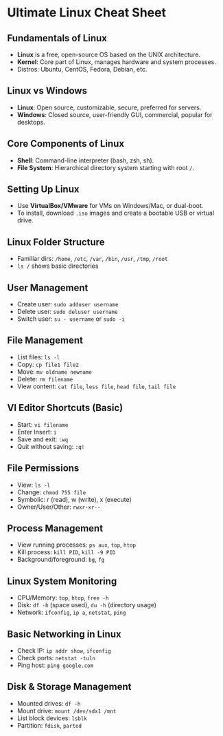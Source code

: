 # Ultimate Linux Cheat Sheet

## Fundamentals of Linux
- **Linux** is a free, open-source OS based on the UNIX architecture.
- **Kernel**: Core part of Linux, manages hardware and system processes.
- Distros: Ubuntu, CentOS, Fedora, Debian, etc.

## Linux vs Windows
- **Linux**: Open source, customizable, secure, preferred for servers.
- **Windows**: Closed source, user-friendly GUI, commercial, popular for desktops.

## Core Components of Linux
- **Shell**: Command-line interpreter (bash, zsh, sh).
- **File System**: Hierarchical directory system starting with root `/`.

## Setting Up Linux
- Use **VirtualBox/VMware** for VMs on Windows/Mac, or dual-boot.
- To install, download `.iso` images and create a bootable USB or virtual drive.

## Linux Folder Structure
- Familiar dirs: `/home`, `/etc`, `/var`, `/bin`, `/usr`, `/tmp`, `/root`
- `ls /` shows basic directories

## User Management
- Create user: `sudo adduser username`
- Delete user: `sudo deluser username`
- Switch user: `su - username` or `sudo -i`

## File Management
- List files: `ls -l`
- Copy: `cp file1 file2`
- Move: `mv oldname newname`
- Delete: `rm filename`
- View content: `cat file`, `less file`, `head file`, `tail file`

## VI Editor Shortcuts (Basic)
- Start: `vi filename`
- Enter Insert: `i`
- Save and exit: `:wq`
- Quit without saving: `:q!`

## File Permissions
- View: `ls -l`
- Change: `chmod 755 file`
- Symbolic: r (read), w (write), x (execute)
- Owner/User/Other: `rwxr-xr--`

## Process Management
- View running processes: `ps aux`, `top`, `htop`
- Kill process: `kill PID`, `kill -9 PID`
- Background/foreground: `bg`, `fg`

## Linux System Monitoring
- CPU/Memory: `top`, `htop`, `free -h`
- Disk: `df -h` (space used), `du -h` (directory usage)
- Network: `ifconfig`, `ip a`, `netstat`, `ping`

## Basic Networking in Linux
- Check IP: `ip addr show`, `ifconfig`
- Check ports: `netstat -tuln`
- Ping host: `ping google.com`

## Disk & Storage Management
- Mounted drives: `df -h`
- Mount drive: `mount /dev/sdx1 /mnt`
- List block devices: `lsblk`
- Partition: `fdisk`, `parted`
